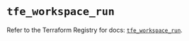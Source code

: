 # `tfe_workspace_run`

Refer to the Terraform Registry for docs: [`tfe_workspace_run`](https://registry.terraform.io/providers/hashicorp/tfe/0.52.0/docs/resources/workspace_run).
